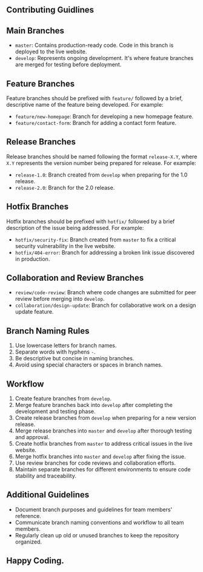 ## Contributing Guidlines

## Main Branches

- `master`: Contains production-ready code. Code in this branch is deployed to the live website.
- `develop`: Represents ongoing development. It's where feature branches are merged for testing before deployment.

## Feature Branches

Feature branches should be prefixed with `feature/` followed by a brief, descriptive name of the feature being developed. For example:
- `feature/new-homepage`: Branch for developing a new homepage feature.
- `feature/contact-form`: Branch for adding a contact form feature.

## Release Branches

Release branches should be named following the format `release-X.Y`, where `X.Y` represents the version number being prepared for release. For example:
- `release-1.0`: Branch created from `develop` when preparing for the 1.0 release.
- `release-2.0`: Branch for the 2.0 release.

## Hotfix Branches

Hotfix branches should be prefixed with `hotfix/` followed by a brief description of the issue being addressed. For example:
- `hotfix/security-fix`: Branch created from `master` to fix a critical security vulnerability in the live website.
- `hotfix/404-error`: Branch for addressing a broken link issue discovered in production.

## Collaboration and Review Branches

- `review/code-review`: Branch where code changes are submitted for peer review before merging into `develop`.
- `collaboration/design-update`: Branch for collaborative work on a design update feature.

## Branch Naming Rules

1. Use lowercase letters for branch names.
2. Separate words with hyphens `-`.
3. Be descriptive but concise in naming branches.
4. Avoid using special characters or spaces in branch names.

## Workflow

1. Create feature branches from `develop`.
2. Merge feature branches back into `develop` after completing the development and testing phase.
3. Create release branches from `develop` when preparing for a new version release.
4. Merge release branches into `master` and `develop` after thorough testing and approval.
5. Create hotfix branches from `master` to address critical issues in the live website.
6. Merge hotfix branches into `master` and `develop` after fixing the issue.
7. Use review branches for code reviews and collaboration efforts.
8. Maintain separate branches for different environments to ensure code stability and traceability.

## Additional Guidelines

- Document branch purposes and guidelines for team members' reference.
- Communicate branch naming conventions and workflow to all team members.
- Regularly clean up old or unused branches to keep the repository organized.
  
## Happy Coding.
